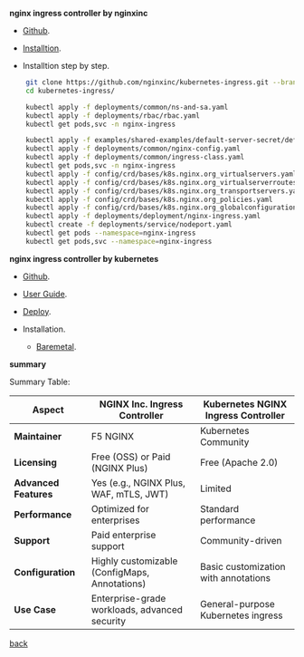 **nginx ingress controller by nginxinc**
    
- [Github](https://github.com/nginxinc/kubernetes-ingress/tree/main).
    
- [Installtion](https://docs.nginx.com/nginx-ingress-controller/installation/installing-nic/installation-with-manifests/).

- Installtion step by step.

```sh
    git clone https://github.com/nginxinc/kubernetes-ingress.git --branch v3.7.1
    cd kubernetes-ingress/

    kubectl apply -f deployments/common/ns-and-sa.yaml
    kubectl apply -f deployments/rbac/rbac.yaml
    kubectl get pods,svc -n nginx-ingress

    kubectl apply -f examples/shared-examples/default-server-secret/default-server-secret.yaml
    kubectl apply -f deployments/common/nginx-config.yaml
    kubectl apply -f deployments/common/ingress-class.yaml
    kubectl get pods,svc -n nginx-ingress
    kubectl apply -f config/crd/bases/k8s.nginx.org_virtualservers.yaml
    kubectl apply -f config/crd/bases/k8s.nginx.org_virtualserverroutes.yaml
    kubectl apply -f config/crd/bases/k8s.nginx.org_transportservers.yaml
    kubectl apply -f config/crd/bases/k8s.nginx.org_policies.yaml
    kubectl apply -f config/crd/bases/k8s.nginx.org_globalconfigurations.yaml
    kubectl apply -f deployments/deployment/nginx-ingress.yaml
    kubectl create -f deployments/service/nodeport.yaml
    kubectl get pods --namespace=nginx-ingress
    kubectl get pods,svc --namespace=nginx-ingress
```        


**nginx ingress controller by kubernetes**
    
- [Github](https://github.com/kubernetes/ingress-nginx/tree/main).

- [User Guide](https://kubernetes.github.io/ingress-nginx/user-guide/nginx-configuration/annotations/).

- [Deploy](https://kubernetes.github.io/ingress-nginx/deploy/).

- Installation.
    - [Baremetal](https://raw.githubusercontent.com/kubernetes/ingress-nginx/refs/tags/ingress-nginx-3.7.1/deploy/static/provider/baremetal/deploy.yaml).


**summary**


Summary Table:

| **Aspect**             | **NGINX Inc. Ingress Controller**               | **Kubernetes NGINX Ingress Controller**   |
|-------------------------|------------------------------------------------|-------------------------------------------|
| **Maintainer**          | F5 NGINX                                       | Kubernetes Community                      |
| **Licensing**           | Free (OSS) or Paid (NGINX Plus)                | Free (Apache 2.0)                         |
| **Advanced Features**   | Yes (e.g., NGINX Plus, WAF, mTLS, JWT)         | Limited                                   |
| **Performance**         | Optimized for enterprises                      | Standard performance                      |
| **Support**             | Paid enterprise support                        | Community-driven                          |
| **Configuration**       | Highly customizable (ConfigMaps, Annotations) | Basic customization with annotations      |
| **Use Case**            | Enterprise-grade workloads, advanced security  | General-purpose Kubernetes ingress        |




[back](../README.md)
    
    
